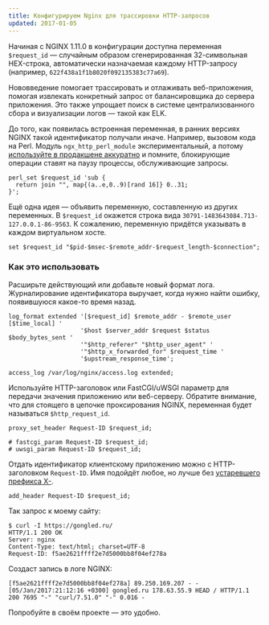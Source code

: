 ```yaml
---
title: Конфигурируем Nginx для трассировки HTTP-запросов
updated: 2017-01-05
---
```


Начиная с NGINX 1.11.0 в конфигурации доступна переменная `$request_id` — случайным образом сгенерированная 32-символьная HEX-строка, автоматически назначаемая каждому HTTP-запросу (например, `622f438a1f1b8020f092135383c77a69`).

Нововведение помогает трассировать и отлаживать веб-приложения, помогая извлекать конкретный запрос от балансировщика до сервера приложения. Это также упрощает поиск в системе централизованного сбора и визуализации логов — такой как ELK.

До того, как появилась встроенная переменная, в ранних версиях NGINX такой идентификатор получали иначе. Например, вызовом кода на Perl. Модуль `ngx_http_perl_module` экспериментальный, а потому [используйте в продакшене аккуратно](http://nginx.org/ru/docs/http/ngx_http_perl_module.html) и помните, блокирующие операции ставят на паузу процессы, обслуживающие запросы.

```
perl_set $request_id 'sub {
  return join "", map{(a..e,0..9)[rand 16]} 0..31;
}';
```

Ещё одна идея — объявить переменную, составленную из других переменных. В `$request_id` окажется строка вида `30791-1483643084.713-127.0.0.1-86-9563`. К сожалению, переменную придётся указывать в каждом виртуальном хосте.

```
set $request_id "$pid-$msec-$remote_addr-$request_length-$connection";
```

### Как это использовать

Расширьте действующий или добавьте новый формат лога. Журналирование идентификатора выручает, когда нужно найти ошибку, появившуюся какое-то время назад.

```
log_format extended '[$request_id] $remote_addr - $remote_user [$time_local] '
                    '$host $server_addr $request $status $body_bytes_sent '
                    '"$http_referer" "$http_user_agent" '
                    '"$http_x_forwarded_for" $request_time '
                    '$upstream_response_time';

access_log /var/log/nginx/access.log extended;
```

Используйте HTTP-заголовок или FastCGI/uWSGI параметр для передачи значения приложению или веб-серверу. Обратите внимание, что для стоящего в цепочке проксирования NGINX, переменная будет называться `$http_request_id`.

```
proxy_set_header Request-ID $request_id;

# fastcgi_param Request-ID $request_id;
# uwsgi_param Request-ID $request_id;
```

Отдать идентификатор клиентскому приложению можно с HTTP-заголовком `Request-ID`. Имя подойдёт любое, но лучше без [устаревшего префикса X-](https://tools.ietf.org/html/rfc6648).

```
add_header Request-ID $request_id;
```

Так запрос к моему сайту:
```
$ curl -I https://gongled.ru/
HTTP/1.1 200 OK
Server: nginx
Content-Type: text/html; charset=UTF-8
Request-ID: f5ae2621ffff2e7d5000bb8f04ef278a
```

Создаст запись в логе NGINX:
```
[f5ae2621ffff2e7d5000bb8f04ef278a] 89.250.169.207 - - [05/Jan/2017:21:12:16 +0300] gongled.ru 178.63.55.9 HEAD / HTTP/1.1 200 7695 "-" "curl/7.51.0" "-" 0.016 -
```

Попробуйте в своём проекте — это удобно.
